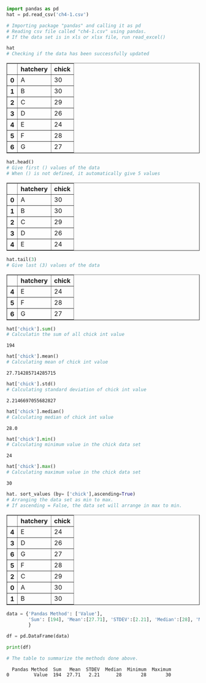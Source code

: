 ```python
import pandas as pd
hat = pd.read_csv('ch4-1.csv')

# Importing package "pandas" and calling it as pd
# Reading csv file called "ch4-1.csv" using pandas.
# If the data set is in xls or xlsx file, run read_excel()
```


```python
hat
# Checking if the data has been successfully updated
```




<div>
<style scoped>
    .dataframe tbody tr th:only-of-type {
        vertical-align: middle;
    }

    .dataframe tbody tr th {
        vertical-align: top;
    }

    .dataframe thead th {
        text-align: right;
    }
</style>
<table border="1" class="dataframe">
  <thead>
    <tr style="text-align: right;">
      <th></th>
      <th>hatchery</th>
      <th>chick</th>
    </tr>
  </thead>
  <tbody>
    <tr>
      <th>0</th>
      <td>A</td>
      <td>30</td>
    </tr>
    <tr>
      <th>1</th>
      <td>B</td>
      <td>30</td>
    </tr>
    <tr>
      <th>2</th>
      <td>C</td>
      <td>29</td>
    </tr>
    <tr>
      <th>3</th>
      <td>D</td>
      <td>26</td>
    </tr>
    <tr>
      <th>4</th>
      <td>E</td>
      <td>24</td>
    </tr>
    <tr>
      <th>5</th>
      <td>F</td>
      <td>28</td>
    </tr>
    <tr>
      <th>6</th>
      <td>G</td>
      <td>27</td>
    </tr>
  </tbody>
</table>
</div>




```python
hat.head()
# Give first () values of the data
# When () is not defined, it automatically give 5 values
```




<div>
<style scoped>
    .dataframe tbody tr th:only-of-type {
        vertical-align: middle;
    }

    .dataframe tbody tr th {
        vertical-align: top;
    }

    .dataframe thead th {
        text-align: right;
    }
</style>
<table border="1" class="dataframe">
  <thead>
    <tr style="text-align: right;">
      <th></th>
      <th>hatchery</th>
      <th>chick</th>
    </tr>
  </thead>
  <tbody>
    <tr>
      <th>0</th>
      <td>A</td>
      <td>30</td>
    </tr>
    <tr>
      <th>1</th>
      <td>B</td>
      <td>30</td>
    </tr>
    <tr>
      <th>2</th>
      <td>C</td>
      <td>29</td>
    </tr>
    <tr>
      <th>3</th>
      <td>D</td>
      <td>26</td>
    </tr>
    <tr>
      <th>4</th>
      <td>E</td>
      <td>24</td>
    </tr>
  </tbody>
</table>
</div>




```python
hat.tail(3)
# Give last (3) values of the data
```




<div>
<style scoped>
    .dataframe tbody tr th:only-of-type {
        vertical-align: middle;
    }

    .dataframe tbody tr th {
        vertical-align: top;
    }

    .dataframe thead th {
        text-align: right;
    }
</style>
<table border="1" class="dataframe">
  <thead>
    <tr style="text-align: right;">
      <th></th>
      <th>hatchery</th>
      <th>chick</th>
    </tr>
  </thead>
  <tbody>
    <tr>
      <th>4</th>
      <td>E</td>
      <td>24</td>
    </tr>
    <tr>
      <th>5</th>
      <td>F</td>
      <td>28</td>
    </tr>
    <tr>
      <th>6</th>
      <td>G</td>
      <td>27</td>
    </tr>
  </tbody>
</table>
</div>




```python
hat['chick'].sum()
# Calculatin the sum of all chick int value
```




    194




```python
hat['chick'].mean()
# Calculating mean of chick int value
```




    27.714285714285715




```python
hat['chick'].std()
# Calculating standard deviation of chick int value
```




    2.2146697055682827




```python
hat['chick'].median()
# Calculating median of chick int value
```




    28.0




```python
hat['chick'].min()
# Calculating minimum value in the chick data set
```




    24




```python
hat['chick'].max()
# Calculating maximum value in the chick data set
```




    30




```python
hat. sort_values (by= ['chick'],ascending=True)
# Arranging the data set as min to max.
# If ascending = False, the data set will arrange in max to min.
```




<div>
<style scoped>
    .dataframe tbody tr th:only-of-type {
        vertical-align: middle;
    }

    .dataframe tbody tr th {
        vertical-align: top;
    }

    .dataframe thead th {
        text-align: right;
    }
</style>
<table border="1" class="dataframe">
  <thead>
    <tr style="text-align: right;">
      <th></th>
      <th>hatchery</th>
      <th>chick</th>
    </tr>
  </thead>
  <tbody>
    <tr>
      <th>4</th>
      <td>E</td>
      <td>24</td>
    </tr>
    <tr>
      <th>3</th>
      <td>D</td>
      <td>26</td>
    </tr>
    <tr>
      <th>6</th>
      <td>G</td>
      <td>27</td>
    </tr>
    <tr>
      <th>5</th>
      <td>F</td>
      <td>28</td>
    </tr>
    <tr>
      <th>2</th>
      <td>C</td>
      <td>29</td>
    </tr>
    <tr>
      <th>0</th>
      <td>A</td>
      <td>30</td>
    </tr>
    <tr>
      <th>1</th>
      <td>B</td>
      <td>30</td>
    </tr>
  </tbody>
</table>
</div>




```python
data = {'Pandas Method': ['Value'],
        'Sum': [194], 'Mean':[27.71], 'STDEV':[2.21], 'Median':[28], 'Minimum':[28], 'Maximum':[30]
        }

df = pd.DataFrame(data)

print(df)

# The table to summarize the methods done above.
```

      Pandas Method  Sum   Mean  STDEV  Median  Minimum  Maximum
    0         Value  194  27.71   2.21      28       28       30



```python

```
